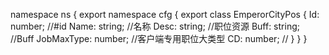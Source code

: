 namespace ns {
	export namespace cfg {
		export class EmperorCityPos {
			Id: number;		//#id
			Name: string;		//名称
			Desc: string;		//职位资源
			Buff: string;		//Buff
			JobMaxType: number;		//客户端专用职位大类型
			CD: number;		//
		}
	}
}